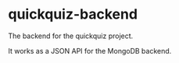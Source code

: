 quickquiz-backend
===============

The backend for the quickquiz project.

It works as a JSON API for the MongoDB backend.
